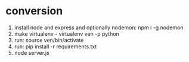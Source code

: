 # conversion
1. install node and express and optionally nodemon: npm i -g nodemon
2. make virtualenv - virtualenv ven -p python
3. run: source ven/bin/activate
4. run: pip install -r requirements.txt
5. node server.js